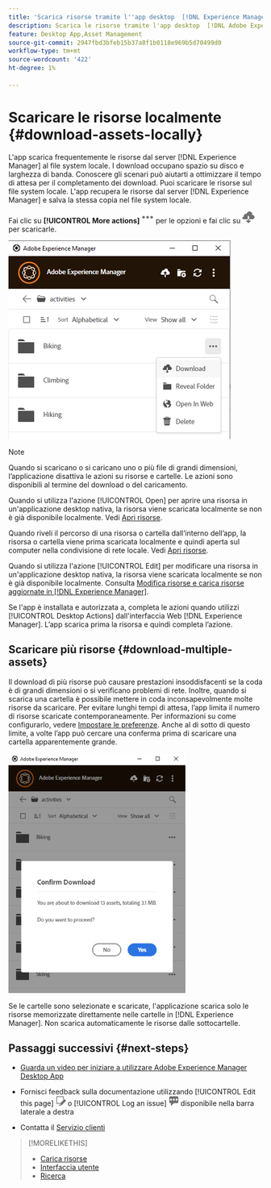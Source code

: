```yaml
---
title: 'Scarica risorse tramite l''app desktop  [!DNL Experience Manager] '
description: Scarica le risorse tramite l'app desktop  [!DNL Adobe Experience Manager] .
feature: Desktop App,Asset Management
source-git-commit: 2947fbd3bfeb15b37a8f1b0118e969b5d70499d0
workflow-type: tm+mt
source-wordcount: '422'
ht-degree: 1%

---
```



# Scaricare le risorse localmente {#download-assets-locally}

L&#39;app scarica frequentemente le risorse dal server [!DNL Experience Manager] al file system locale. I download occupano spazio su disco e larghezza di banda. Conoscere gli scenari può aiutarti a ottimizzare il tempo di attesa per il completamento dei download. Puoi scaricare le risorse sul file system locale. L&#39;app recupera le risorse dal server [!DNL Experience Manager] e salva la stessa copia nel file system locale.

Fai clic su **[!UICONTROL More actions]** ![Icona altre opzioni](assets/do-not-localize/more2_da2.png) per le opzioni e fai clic su ![Icona download](assets/do-not-localize/download_cloud_da2.png) per scaricarle.

![Opzione Scarica per una risorsa](assets/download_option_da2.png "Opzione Scarica per una risorsa")

>[!NOTE]
>
>Quando si scaricano o si caricano uno o più file di grandi dimensioni, l’applicazione disattiva le azioni su risorse e cartelle. Le azioni sono disponibili al termine del download o del caricamento.

Quando si utilizza l&#39;azione [!UICONTROL Open] per aprire una risorsa in un&#39;applicazione desktop nativa, la risorsa viene scaricata localmente se non è già disponibile localmente. Vedi [Apri risorse](#openondesktop-v2).

Quando riveli il percorso di una risorsa o cartella dall’interno dell’app, la risorsa o cartella viene prima scaricata localmente e quindi aperta sul computer nella condivisione di rete locale. Vedi [Apri risorse](#openondesktop-v2).

Quando si utilizza l&#39;azione [!UICONTROL Edit] per modificare una risorsa in un&#39;applicazione desktop nativa, la risorsa viene scaricata localmente se non è già disponibile localmente. Consulta [Modifica risorse e carica risorse aggiornate in [!DNL Experience Manager]](#edit-assets-upload-updated-assets).

Se l&#39;app è installata e autorizzata a, completa le azioni quando utilizzi [!UICONTROL Desktop Actions] dall&#39;interfaccia Web [!DNL Experience Manager]. L’app scarica prima la risorsa e quindi completa l’azione.

## Scaricare più risorse {#download-multiple-assets}

Il download di più risorse può causare prestazioni insoddisfacenti se la coda è di grandi dimensioni o si verificano problemi di rete. Inoltre, quando si scarica una cartella è possibile mettere in coda inconsapevolmente molte risorse da scaricare. Per evitare lunghi tempi di attesa, l’app limita il numero di risorse scaricate contemporaneamente. Per informazioni su come configurarlo, vedere [Impostare le preferenze](install-upgrade.md#set-preferences). Anche al di sotto di questo limite, a volte l’app può cercare una conferma prima di scaricare una cartella apparentemente grande.

![L&#39;app conferma il download di un numero relativamente elevato di risorse](assets/download_confirmation_da2.png "L&#39;app conferma il download di un numero relativamente elevato di risorse")

Se le cartelle sono selezionate e scaricate, l&#39;applicazione scarica solo le risorse memorizzate direttamente nelle cartelle in [!DNL Experience Manager]. Non scarica automaticamente le risorse dalle sottocartelle.

## Passaggi successivi {#next-steps}

* [Guarda un video per iniziare a utilizzare Adobe Experience Manager Desktop App](https://experienceleague.adobe.com/en/docs/experience-manager-learn/assets/creative-workflows/aem-desktop-app)

* Fornisci feedback sulla documentazione utilizzando [!UICONTROL Edit this page] ![modifica la pagina](assets/do-not-localize/edit-page.png) o [!UICONTROL Log an issue] ![crea un problema GitHub](assets/do-not-localize/github-issue.png) disponibile nella barra laterale a destra

* Contatta il [Servizio clienti](https://experienceleague.adobe.com/it?support-solution=General#support)

>[!MORELIKETHIS]
>
>* [Carica risorse](/help/using/upload-assets.md)
>* [Interfaccia utente](/help/using/user-interface.md)
>* [Ricerca](/help/using/search.md)

